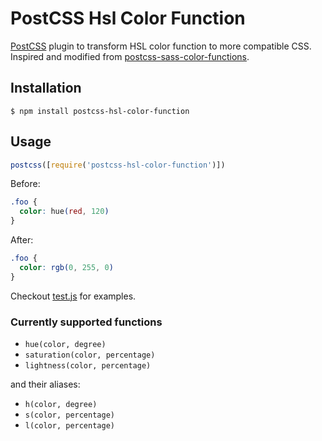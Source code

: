 # PostCSS Hsl Color Function

[PostCSS] plugin to transform HSL color function to more compatible CSS.
Inspired and modified from [postcss-sass-color-functions].

[PostCSS]: https://github.com/postcss/postcss
[postcss-sass-color-functions]: https://github.com/adam-h/postcss-sass-color-functions

## Installation

```console
$ npm install postcss-hsl-color-function
```

## Usage

```js
postcss([require('postcss-hsl-color-function')])
```

Before:

```css
.foo {
  color: hue(red, 120)
}
```

After:

```css
.foo {
  color: rgb(0, 255, 0)
}
```

Checkout [test.js](index.test.js) for examples.

### Currently supported functions

- `hue(color, degree)`
- `saturation(color, percentage)`
- `lightness(color, percentage)`

and their aliases:
- `h(color, degree)`
- `s(color, percentage)`
- `l(color, percentage)`
